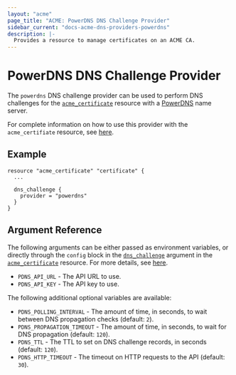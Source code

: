 ```yaml
---
layout: "acme"
page_title: "ACME: PowerDNS DNS Challenge Provider"
sidebar_current: "docs-acme-dns-providers-powerdns"
description: |-
  Provides a resource to manage certificates on an ACME CA.
---
```


# PowerDNS DNS Challenge Provider

The `powerdns` DNS challenge provider can be used to perform DNS challenges
for the [`acme_certificate`][resource-acme-certificate] resource with a
[PowerDNS][provider-service-page] name server.

[resource-acme-certificate]: /docs/providers/acme/r/certificate.html
[provider-service-page]: https://www.powerdns.com/

For complete information on how to use this provider with the `acme_certifiate`
resource, see [here][resource-acme-certificate-dns-challenges].

[resource-acme-certificate-dns-challenges]: /docs/providers/acme/r/certificate.html#using-dns-challenges

## Example

```hcl
resource "acme_certificate" "certificate" {
  ...

  dns_challenge {
    provider = "powerdns"
  }
}
```

## Argument Reference

The following arguments can be either passed as environment variables, or
directly through the `config` block in the
[`dns_challenge`][resource-acme-certificate-dns-challenge-arg] argument in the
[`acme_certificate`][resource-acme-certificate] resource. For more details, see
[here][resource-acme-certificate-dns-challenges].

[resource-acme-certificate-dns-challenge-arg]: /docs/providers/acme/r/certificate.html#dns_challenge

* `PDNS_API_URL` - The API URL to use.
* `PDNS_API_KEY` - The API key to use.

The following additional optional variables are available:

* `PDNS_POLLING_INTERVAL` - The amount of time, in seconds, to wait between
  DNS propagation checks (default: `2`).
* `PDNS_PROPAGATION_TIMEOUT` - The amount of time, in seconds, to wait for DNS
  propagation (default: `120`).
* `PDNS_TTL` - The TTL to set on DNS challenge records, in seconds (default:
  `120`).
* `PDNS_HTTP_TIMEOUT` - The timeout on HTTP requests to the API (default:
  `30`).
